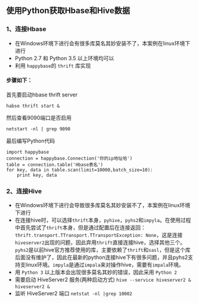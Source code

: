 使用Python获取Hbase和Hive数据
---
### 1、连接Hbase
- 在Windows环境下进行会有很多库莫名其妙安装不了，本案例在linux环境下进行
- Python 2.7 和 Python 3.5 以上环境均可以
- 利用 `happybase`的 `thrift` 库实现
#### 步骤如下：
首先要启动hbase thrift server

```
habse thrift start &
```

然后查看9090端口是否启用

```
netstart -nl | grep 9090
```

最后编写Python代码

```
import happybase 
connection = happybase.Connection('你的ip地址哈') 
table = connection.table('Hbase表名') 
for key, data in table.scan(limit=10000,batch_size=10): 
    print key, data
```

### 2、连接Hive
- 在Windows环境下进行会导致很多库莫名其妙安装不了，本案例在linux环境下进行
- 在连接hive时，可以选择`thrift`本身，`pyhive`，`pyhs2`和`impyla`。在使用过程中首先尝试了`thrift`本身，但是通过配置后在连接返回：`thrift.transport.TTransport.TTransportException: None`，这是连接`hiveserver2`出现的问题，因此弃用`thrift`直接连接hive，选择其他三个。`pyhs2`是以前hive官方推荐使用的库，主要依赖了`thrift`和`sasl`，但是这个库后面没有维护了，因此在最新的python连接hive下有很多问题，并且pyhs2支持支linux环境。`impyla`是通过`impala`来对操作hive，需要有`impala`环境。
- 用 `Python 3` 以上版本会出现很多莫名其妙的错误，因此采用 `Python 2`
- 需要启动 HiveServer2 服务(两种启动方式)
`hive --service hiveserver2 &`
`hiveserver2 &`
- 监听 HiveServer2 端口
`netstat -nl |grep 10002`
